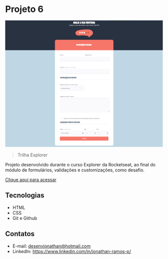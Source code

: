 # Projeto 6 

![preview](./.github/preview.png)

> Trilha Explorer

Projeto desenvolvido durante o curso Explorer da Rocketseat, ao final do módulo de formulários, validações e customizações, como desafio. 

[Clique aqui para acessar](https://desenvjonathan.github.io/projeto06/)

## Tecnologias

- HTML
- CSS
- Git e Github

## Contatos

- E-mail: desenvjonathan@hotmail.com
- LinkedIn: https://www.linkedin.com/in/jonathan-ramos-p/